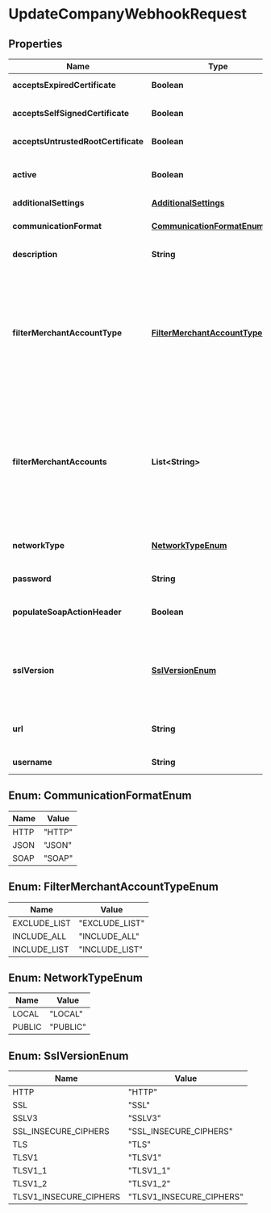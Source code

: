 

# UpdateCompanyWebhookRequest


## Properties

Name | Type | Description | Notes
------------ | ------------- | ------------- | -------------
**acceptsExpiredCertificate** | **Boolean** | Indicates if expired SSL certificates are accepted. Default value: **false**. |  [optional]
**acceptsSelfSignedCertificate** | **Boolean** | Indicates if self-signed SSL certificates are accepted. Default value: **false**. |  [optional]
**acceptsUntrustedRootCertificate** | **Boolean** | Indicates if untrusted SSL certificates are accepted. Default value: **false**. |  [optional]
**active** | **Boolean** | Indicates if the webhook configuration is active. The field must be **true** for us to send webhooks about events related an account. |  [optional]
**additionalSettings** | [**AdditionalSettings**](AdditionalSettings.md) |  |  [optional]
**communicationFormat** | [**CommunicationFormatEnum**](#CommunicationFormatEnum) | Format or protocol for receiving webhooks. Possible values: * **soap** * **http** * **json**  |  [optional]
**description** | **String** | Your description for this webhook configuration. |  [optional]
**filterMerchantAccountType** | [**FilterMerchantAccountTypeEnum**](#FilterMerchantAccountTypeEnum) | Shows how merchant accounts are filtered when configuring the webhook. Possible values: * **includeAccounts**: The webhook is configured for the merchant accounts listed in &#x60;filterMerchantAccounts&#x60;. * **excludeAccounts**: The webhook is not configured for the merchant accounts listed in &#x60;filterMerchantAccounts&#x60;. * **allAccounts**: Includes all merchant accounts, and does not require specifying &#x60;filterMerchantAccounts&#x60;. |  [optional]
**filterMerchantAccounts** | **List&lt;String&gt;** | A list of merchant account names that are included or excluded from receiving the webhook. Inclusion or exclusion is based on the value defined for &#x60;filterMerchantAccountType&#x60;.  Required if &#x60;filterMerchantAccountType&#x60; is either: * **includeAccounts** * **excludeAccounts**  Not needed for &#x60;filterMerchantAccountType&#x60;: **allAccounts**. |  [optional]
**networkType** | [**NetworkTypeEnum**](#NetworkTypeEnum) | Network type for Terminal API notification webhooks. Possible values: * **public** * **local**  Default Value: **public**. |  [optional]
**password** | **String** | Password to access the webhook URL. |  [optional]
**populateSoapActionHeader** | **Boolean** | Indicates if the SOAP action header needs to be populated. Default value: **false**.  Only applies if &#x60;communicationFormat&#x60;: **soap**. |  [optional]
**sslVersion** | [**SslVersionEnum**](#SslVersionEnum) | SSL version to access the public webhook URL specified in the &#x60;url&#x60; field. Possible values: * **TLSv1.2** * **HTTP** - Only allowed on Test environment.  If not specified, the webhook will use &#x60;sslVersion&#x60;: **TLSv1.2**. |  [optional]
**url** | **String** | Public URL where webhooks will be sent, for example **https://www.domain.com/webhook-endpoint**. | 
**username** | **String** | Username to access the webhook URL. |  [optional]



## Enum: CommunicationFormatEnum

Name | Value
---- | -----
HTTP | &quot;HTTP&quot;
JSON | &quot;JSON&quot;
SOAP | &quot;SOAP&quot;



## Enum: FilterMerchantAccountTypeEnum

Name | Value
---- | -----
EXCLUDE_LIST | &quot;EXCLUDE_LIST&quot;
INCLUDE_ALL | &quot;INCLUDE_ALL&quot;
INCLUDE_LIST | &quot;INCLUDE_LIST&quot;



## Enum: NetworkTypeEnum

Name | Value
---- | -----
LOCAL | &quot;LOCAL&quot;
PUBLIC | &quot;PUBLIC&quot;



## Enum: SslVersionEnum

Name | Value
---- | -----
HTTP | &quot;HTTP&quot;
SSL | &quot;SSL&quot;
SSLV3 | &quot;SSLV3&quot;
SSL_INSECURE_CIPHERS | &quot;SSL_INSECURE_CIPHERS&quot;
TLS | &quot;TLS&quot;
TLSV1 | &quot;TLSV1&quot;
TLSV1_1 | &quot;TLSV1_1&quot;
TLSV1_2 | &quot;TLSV1_2&quot;
TLSV1_INSECURE_CIPHERS | &quot;TLSV1_INSECURE_CIPHERS&quot;



